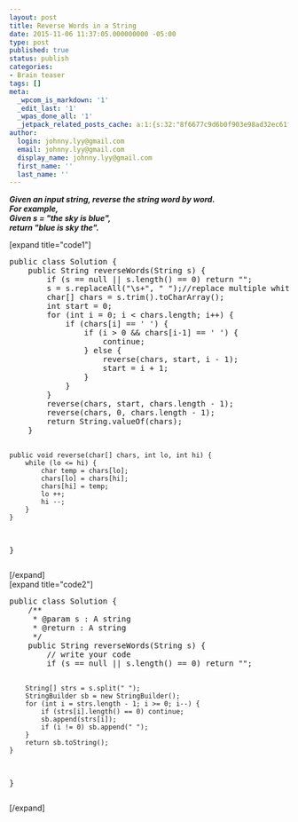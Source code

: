 ```yaml
---
layout: post
title: Reverse Words in a String
date: 2015-11-06 11:37:05.000000000 -05:00
type: post
published: true
status: publish
categories:
- Brain teaser
tags: []
meta:
  _wpcom_is_markdown: '1'
  _edit_last: '1'
  _wpas_done_all: '1'
  _jetpack_related_posts_cache: a:1:{s:32:"8f6677c9d6b0f903e98ad32ec61f8deb";a:2:{s:7:"expires";i:1464657127;s:7:"payload";a:3:{i:0;a:1:{s:2:"id";i:89;}i:1;a:1:{s:2:"id";i:577;}i:2;a:1:{s:2:"id";i:87;}}}}
author:
  login: johnny.lyy@gmail.com
  email: johnny.lyy@gmail.com
  display_name: johnny.lyy@gmail.com
  first_name: ''
  last_name: ''
---
```

<p><strong><em>Given an input string, reverse the string word by word.<br />
For example,<br />
Given s = "the sky is blue",<br />
return "blue is sky the".</em></strong></p>
<p>[expand title="code1"]</p>
<pre>
public class Solution {
    public String reverseWords(String s) {
        if (s == null || s.length() == 0) return "";
        s = s.replaceAll("\s+", " ");//replace multiple white spaces with one whitespace
        char[] chars = s.trim().toCharArray();
        int start = 0;
        for (int i = 0; i < chars.length; i++) {
            if (chars[i] == ' ') {
                if (i > 0 && chars[i-1] == ' ') {
                    continue;
                } else {
                    reverse(chars, start, i - 1);
                    start = i + 1;
                }
            }
        }
        reverse(chars, start, chars.length - 1);
        reverse(chars, 0, chars.length - 1);
        return String.valueOf(chars);
    }

    public void reverse(char[] chars, int lo, int hi) {
        while (lo <= hi) {
            char temp = chars[lo];
            chars[lo] = chars[hi];
            chars[hi] = temp;
            lo ++;
            hi --;
        }
    }
}
</pre>
<p>[/expand]<br />
[expand title="code2"]</p>
<pre>
public class Solution {
    /**
     * @param s : A string
     * @return : A string
     */
    public String reverseWords(String s) {
        // write your code
        if (s == null || s.length() == 0) return "";
        
        String[] strs = s.split(" ");
        StringBuilder sb = new StringBuilder();
        for (int i = strs.length - 1; i >= 0; i--) {
            if (strs[i].length() == 0) continue;
            sb.append(strs[i]);
            if (i != 0) sb.append(" ");
        } 
        return sb.toString();
    }
}
</pre>
<p>[/expand]</p>
